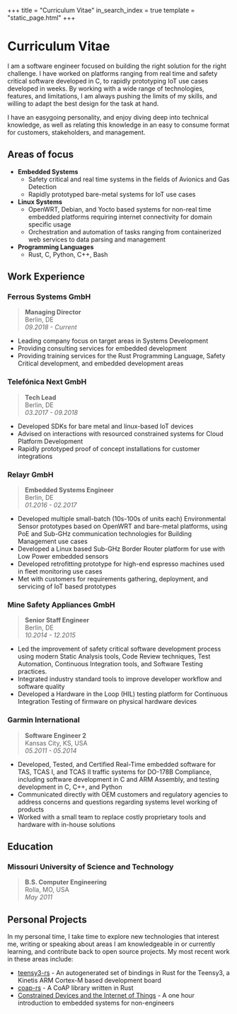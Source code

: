 +++
title = "Curriculum Vitae"
in_search_index = true
template = "static_page.html"
+++

# Curriculum Vitae

I am a software engineer focused on building the right solution for the right challenge. I have worked on platforms ranging from real time and safety critical software developed in C, to rapidly prototyping IoT use cases developed in weeks. By working with a wide range of technologies, features, and limitations, I am always pushing the limits of my skills, and willing to adapt the best design for the task at hand.

I have an easygoing personality, and enjoy diving deep into technical knowledge, as well as relating this knowledge in an easy to consume format for customers, stakeholders, and management.

## **Areas of focus**

* **Embedded Systems**
    * Safety critical and real time systems in the fields of Avionics and Gas Detection
    * Rapidly prototyped bare-metal systems for IoT use cases
* **Linux Systems**
    * OpenWRT, Debian, and Yocto based systems for non-real time embedded platforms requiring internet connectivity for domain specific usage
    * Orchestration and automation of tasks ranging from containerized web services to data parsing and management
* **Programming Languages**
    * Rust, C, Python, C++, Bash

## **Work Experience**

### Ferrous Systems GmbH

> **Managing Director**
> <br>Berlin, DE
> <br>*09.2018 - Current*

* Leading company focus on target areas in Systems Development
* Providing consulting services for embedded development
* Providing training services for the Rust Programming Language, Safety Critical development, and embedded development areas

### Telefónica Next GmbH

> **Tech Lead**
> <br>Berlin, DE
> <br>*03.2017 - 09.2018*

* Developed SDKs for bare metal and linux-based IoT devices
* Advised on interactions with resourced constrained systems for Cloud Platform Development
* Rapidly prototyped proof of concept installations for customer integrations

### Relayr GmbH

> **Embedded Systems Engineer**
> <br>Berlin, DE
> <br>*01.2016 - 02.2017*

* Developed multiple small-batch (10s-100s of units each) Environmental Sensor prototypes based on OpenWRT and bare-metal platforms, using PoE and Sub-GHz communication technologies for Building Management use cases
* Developed a Linux based Sub-GHz Border Router platform for use with Low Power embedded sensors
* Developed retrofitting prototype for high-end espresso machines used in fleet monitoring use cases
* Met with customers for requirements gathering, deployment, and servicing of IoT based prototypes

### Mine Safety Appliances GmbH
> **Senior Staff Engineer**
> <br>Berlin, DE
> <br>*10.2014 - 12.2015*

* Led the improvement of safety critical software development process using modern Static Analysis tools, Code Review techniques, Test Automation, Continuous Integration tools, and Software Testing practices.
* Integrated industry standard tools to improve developer workflow and software quality
* Developed a Hardware in the Loop (HIL) testing platform for Continuous Integration Testing of firmware on physical hardware devices

### Garmin International

> **Software Engineer 2**
> <br>Kansas City, KS, USA
> <br>*05.2011 - 05.2014*

* Developed, Tested, and Certified Real-Time embedded software for TAS, TCAS I, and TCAS II traffic systems for DO-178B Compliance, including software development in C and ARM Assembly, and testing development in C, C++, and Python
* Communicated directly with OEM customers and regulatory agencies to address concerns and questions regarding systems level working of products
* Worked with a small team to replace costly proprietary tools and hardware with in-house solutions

## **Education**

### Missouri University of Science and Technology

> **B.S. Computer Engineering**
> <br>Rolla, MO, USA
> <br>*May 2011*

## **Personal Projects**

In my personal time, I take time to explore new technologies that interest me, writing or speaking about areas I am knowledgeable in or currently learning, and contribute back to open source projects. My most recent work in these areas include:

* [teensy3-rs](https://github.com/jamesmunns/teensy3-rs) - An autogenerated set of bindings in Rust for the Teensy3, a Kinetis ARM Cortex-M based development board
* [coap-rs](https://github.com/Covertness/coap-rs) - A CoAP library written in Rust
* [Constrained Devices and the Internet of Things](https://www.meetup.com/IoT-Innovation-Lab/events/234755538/) - A one hour introduction to embedded systems for non-engineers
